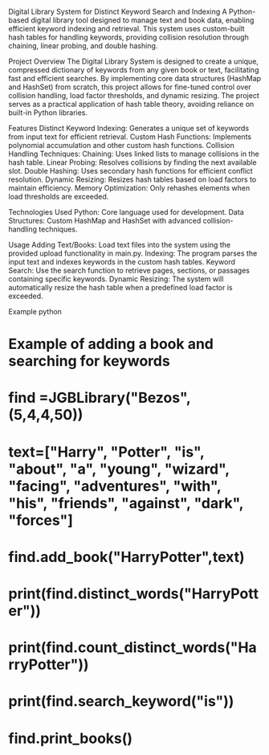 Digital Library System for Distinct Keyword Search and Indexing
A Python-based digital library tool designed to manage text and book data, enabling efficient keyword indexing and retrieval. This system uses custom-built hash tables for handling keywords, providing collision resolution through chaining, linear probing, and double hashing.

Project Overview
The Digital Library System is designed to create a unique, compressed dictionary of keywords from any given book or text, facilitating fast and efficient searches. By implementing core data structures 
(HashMap and HashSet) from scratch, this project allows for fine-tuned control over collision handling, load factor thresholds, and dynamic resizing. The project serves as a practical application of 
hash table theory, avoiding reliance on built-in Python libraries.

Features
Distinct Keyword Indexing: Generates a unique set of keywords from input text for efficient retrieval.
Custom Hash Functions: Implements polynomial accumulation and other custom hash functions.
Collision Handling Techniques:
Chaining: Uses linked lists to manage collisions in the hash table.
Linear Probing: Resolves collisions by finding the next available slot.
Double Hashing: Uses secondary hash functions for efficient conflict resolution.
Dynamic Resizing: Resizes hash tables based on load factors to maintain efficiency.
Memory Optimization: Only rehashes elements when load thresholds are exceeded.


Technologies Used
Python: Core language used for development.
Data Structures: Custom HashMap and HashSet with advanced collision-handling techniques.

Usage
Adding Text/Books: Load text files into the system using the provided upload functionality in main.py.
Indexing: The program parses the input text and indexes keywords in the custom hash tables.
Keyword Search: Use the search function to retrieve pages, sections, or passages containing specific keywords.
Dynamic Resizing: The system will automatically resize the hash table when a predefined load factor is exceeded.

Example
python

# Example of adding a book and searching for keywords
# find =JGBLibrary("Bezos",(5,4,4,50))
# text=["Harry", "Potter", "is", "about", "a", "young", "wizard", "facing", "adventures", "with", "his", "friends", "against", "dark", "forces"]
# find.add_book("HarryPotter",text)
# print(find.distinct_words("HarryPotter"))
# print(find.count_distinct_words("HarryPotter"))
# print(find.search_keyword("is"))
# find.print_books()
